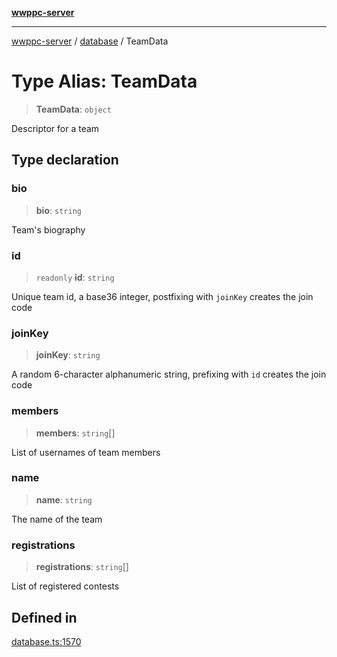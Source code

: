 [**wwppc-server**](../../README.md)

***

[wwppc-server](../../modules.md) / [database](../README.md) / TeamData

# Type Alias: TeamData

> **TeamData**: `object`

Descriptor for a team

## Type declaration

### bio

> **bio**: `string`

Team's biography

### id

> `readonly` **id**: `string`

Unique team id, a base36 integer, postfixing with `joinKey` creates the join code

### joinKey

> **joinKey**: `string`

A random 6-character alphanumeric string, prefixing with `id` creates the join code

### members

> **members**: `string`[]

List of usernames of team members

### name

> **name**: `string`

The name of the team

### registrations

> **registrations**: `string`[]

List of registered contests

## Defined in

[database.ts:1570](https://github.com/WWPPC/WWPPC-server/blob/2a0f62ef9a8d6c45bd23ae8a1bcfb9cead6c0088/src/database.ts#L1570)
